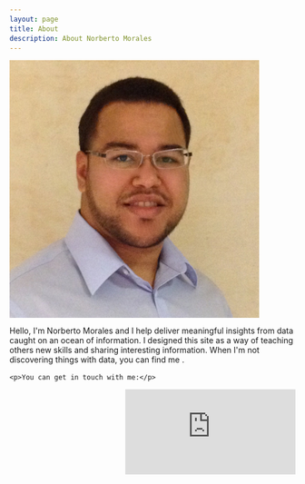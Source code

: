 ```yaml
---
layout: page
title: About
description: About Norberto Morales
---
```


<p>
<img src="/assets/me.jpg" style="width: 440px;" align="middle"/>
</p>


Hello, I'm Norberto Morales and I help deliver meaningful insights from data caught on an ocean of information. I designed this site as a way
of teaching others new skills and sharing interesting information. When I'm not discovering things with data, you can find me . 

<div class="contact">

	<p>You can get in touch with me:</p>


<script src="//platform.linkedin.com/in.js" type="text/javascript"></script>
<script type="IN/MemberProfile" data-id="https://www.linkedin.com/in/norbertomorales" data-format="hover" data-related="false"></script>



<iframe src="https://ghbtns.com/github-btn.html?user=moralesn&type=follow&count=true" align="right" frameborder="0" scrolling="0" style="border:none; overflow:hidden;" allowTransparency="true" ></iframe>

</div>

